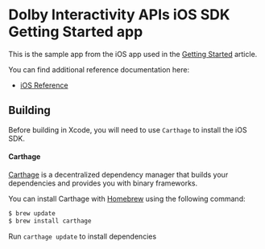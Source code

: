# Dolby Interactivity APIs iOS SDK Getting Started app

This is the sample app from the iOS app used in the
[Getting Started](https://dolby.io/developers/interactivity-apis/client-sdk/getting-started/create-a-basic-audio-conference-application) article. 

You can find additional reference documentation here:
- [iOS Reference](https://dolby.io/developers/interactivity-apis/client-sdk/reference-ios/voxeetsdk)

## Building

Before building in Xcode, you will need to use `Carthage` to install the iOS SDK.

#### Carthage
[Carthage](https://github.com/Carthage/Carthage) is a decentralized dependency manager that builds your dependencies and provides you with binary frameworks.

You can install Carthage with [Homebrew](http://brew.sh/) using the following command:

```bash
$ brew update
$ brew install carthage
```

Run `carthage update` to install dependencies
